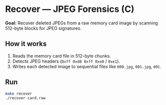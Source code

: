 # Recover — JPEG Forensics (C)

**Goal:** Recover deleted JPEGs from a raw memory card image by scanning 512-byte blocks for JPEG signatures.

## How it works
1. Reads the memory card file in 512-byte chunks.
2. Detects JPEG headers (`0xff 0xd8 0xff 0xe0` / `0xe1`).
3. Writes each detected image to sequential files like `000.jpg`, `001.jpg`, etc.

## Run
```bash
make recover
./recover card.raw

